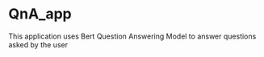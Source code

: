 # QnA_app
This application uses Bert Question Answering Model to answer questions asked by the user
